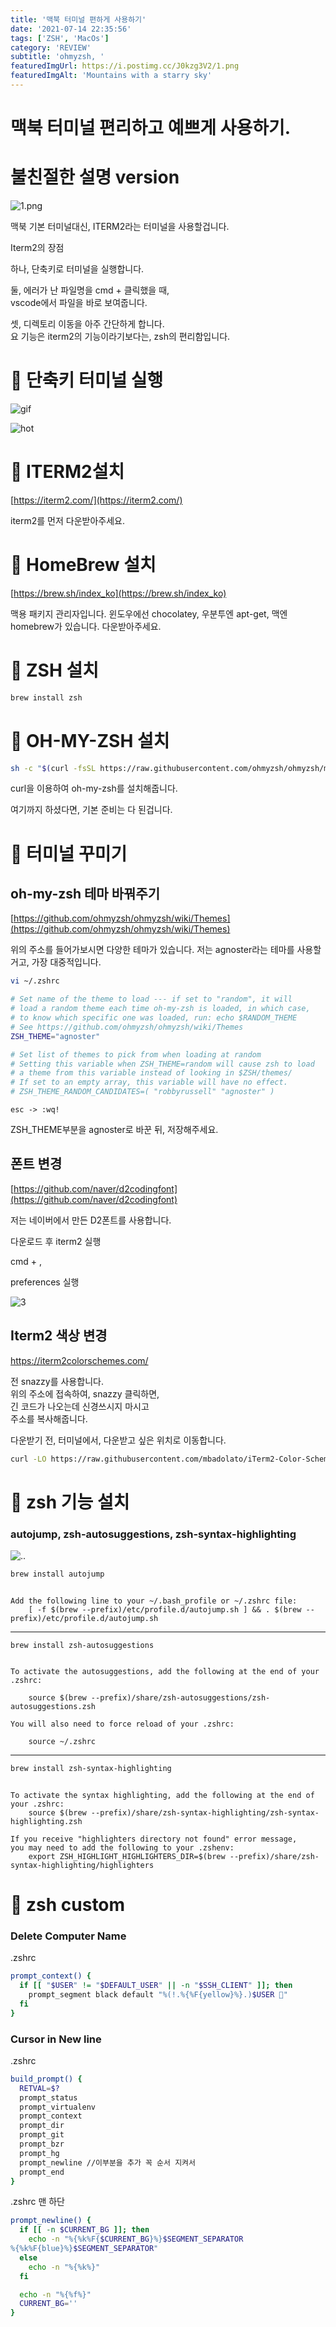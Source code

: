 ```yaml
---
title: '맥북 터미널 편하게 사용하기'
date: '2021-07-14 22:35:56'
tags: ['ZSH', 'MacOs']
category: 'REVIEW'
subtitle: 'ohmyzsh, '
featuredImgUrl: https://i.postimg.cc/J0kzg3V2/1.png
featuredImgAlt: 'Mountains with a starry sky'
---
```


# 맥북 터미널 편리하고 예쁘게 사용하기.
# 불친절한 설명 version
![1.png](https://i.postimg.cc/J0kzg3V2/1.png)

맥북 기본 터미널대신, ITERM2라는 터미널을 사용할겁니다.<br>

Iterm2의 장점

하나, 단축키로 터미널을 실행합니다. 

둘, 에러가 난 파일명을 cmd + 클릭했을 때,<br>
vscode에서 파일을 바로 보여줍니다.

셋, 디렉토리 이동을 아주 간단하게 합니다.<br>
요 기능은 iterm2의 기능이라기보다는, zsh의 편리함입니다.

# 🥑 단축키 터미널 실행
![gif](https://i.postimg.cc/05nxf2Ms/2.gif)

![hot](https://i.postimg.cc/4yV41j0S/hot.png)

# 🥑 ITERM2설치

[https://iterm2.com/](https://iterm2.com/)

iterm2를 먼저 다운받아주세요.

# 🥑 HomeBrew 설치

[https://brew.sh/index_ko](https://brew.sh/index_ko)

맥용 패키지 관리자입니다.
윈도우에선  chocolatey, 우분투엔 apt-get, 맥엔 homebrew가 있습니다.
다운받아주세요.

# 🥑 ZSH 설치

```bash
brew install zsh
```

# 🥑 OH-MY-ZSH 설치

```bash
sh -c "$(curl -fsSL https://raw.githubusercontent.com/ohmyzsh/ohmyzsh/master/tools/install.sh)"
```

curl을 이용하여 oh-my-zsh를 설치해줍니다.

여기까지 하셨다면, 기본 준비는 다 된겁니다.

# 🥑  터미널 꾸미기

## oh-my-zsh 테마 바꿔주기

[https://github.com/ohmyzsh/ohmyzsh/wiki/Themes](https://github.com/ohmyzsh/ohmyzsh/wiki/Themes)

위의 주소를 들어가보시면 다양한 테마가 있습니다.
저는 agnoster라는 테마를 사용할 거고, 가장 대중적입니다.

```bash
vi ~/.zshrc
```

```bash
# Set name of the theme to load --- if set to "random", it will
# load a random theme each time oh-my-zsh is loaded, in which case,
# to know which specific one was loaded, run: echo $RANDOM_THEME
# See https://github.com/ohmyzsh/ohmyzsh/wiki/Themes
ZSH_THEME="agnoster"

# Set list of themes to pick from when loading at random
# Setting this variable when ZSH_THEME=random will cause zsh to load
# a theme from this variable instead of looking in $ZSH/themes/
# If set to an empty array, this variable will have no effect.
# ZSH_THEME_RANDOM_CANDIDATES=( "robbyrussell" "agnoster" )
```

```plain
esc -> :wq!
```

ZSH_THEME부분을 agnoster로 바꾼 뒤, 저장해주세요.


## 폰트 변경

[https://github.com/naver/d2codingfont](https://github.com/naver/d2codingfont)

저는 네이버에서 만든 D2폰트를 사용합니다.

다운로드 후 iterm2 실행

cmd + , 

preferences 실행

![3](https://i.postimg.cc/8cWjs7B9/3.png)

## Iterm2 색상 변경

https://iterm2colorschemes.com/

전 snazzy를 사용합니다. <br>
위의 주소에 접속하여, snazzy 클릭하면,<br>
긴 코드가 나오는데 신경쓰시지 마시고<br>
주소를 복사해줍니다.

다운받기 전, 터미널에서, 다운받고 싶은 위치로 이동합니다.
```bash
curl -LO https://raw.githubusercontent.com/mbadolato/iTerm2-Color-Schemes/master/schemes/Snazzy.itermcolors
```

# 🥑 zsh 기능 설치

### autojump, zsh-autosuggestions, zsh-syntax-highlighting

![..](https://i.postimg.cc/ZKNJtkV7/4.png)

```bash
brew install autojump

```

```plain

Add the following line to your ~/.bash_profile or ~/.zshrc file:
    [ -f $(brew --prefix)/etc/profile.d/autojump.sh ] && . $(brew --prefix)/etc/profile.d/autojump.sh

```
---
```
brew install zsh-autosuggestions
```

```plain

To activate the autosuggestions, add the following at the end of your .zshrc:

    source $(brew --prefix)/share/zsh-autosuggestions/zsh-autosuggestions.zsh

You will also need to force reload of your .zshrc:

    source ~/.zshrc
```

---
```bash
brew install zsh-syntax-highlighting
```

```plain

To activate the syntax highlighting, add the following at the end of your .zshrc:
    source $(brew --prefix)/share/zsh-syntax-highlighting/zsh-syntax-highlighting.zsh

If you receive "highlighters directory not found" error message,
you may need to add the following to your .zshenv:
    export ZSH_HIGHLIGHT_HIGHLIGHTERS_DIR=$(brew --prefix)/share/zsh-syntax-highlighting/highlighters
```

# 🥑 zsh custom

### Delete Computer Name
.zshrc
```bash
prompt_context() {
  if [[ "$USER" != "$DEFAULT_USER" || -n "$SSH_CLIENT" ]]; then
    prompt_segment black default "%(!.%{%F{yellow}%}.)$USER 🥑"
  fi
}
```


### Cursor in New line
.zshrc
```bash
build_prompt() {
  RETVAL=$?
  prompt_status
  prompt_virtualenv
  prompt_context
  prompt_dir
  prompt_git
  prompt_bzr
  prompt_hg
  prompt_newline //이부분을 추가 꼭 순서 지켜서
  prompt_end
}
```
.zshrc 맨 하단
```bash
prompt_newline() {
  if [[ -n $CURRENT_BG ]]; then
    echo -n "%{%k%F{$CURRENT_BG}%}$SEGMENT_SEPARATOR
%{%k%F{blue}%}$SEGMENT_SEPARATOR"
  else
    echo -n "%{%k%}"
  fi

  echo -n "%{%f%}"
  CURRENT_BG=''
}

```



